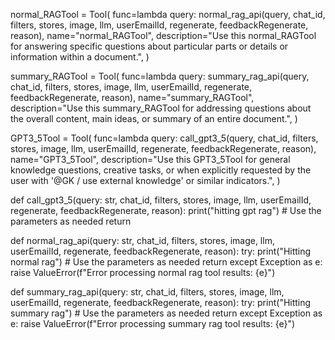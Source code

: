 normal_RAGTool = Tool(
    func=lambda query: normal_rag_api(query, chat_id, filters, stores, image, llm, userEmailId, regenerate, feedbackRegenerate, reason),
    name="normal_RAGTool",
    description="Use this normal_RAGTool for answering specific questions about particular parts or details or information within a document.",
)

summary_RAGTool = Tool(
    func=lambda query: summary_rag_api(query, chat_id, filters, stores, image, llm, userEmailId, regenerate, feedbackRegenerate, reason),
    name="summary_RAGTool",
    description="Use this summary_RAGTool for addressing questions about the overall content, main ideas, or summary of an entire document.",
)

GPT3_5Tool = Tool(
    func=lambda query: call_gpt3_5(query, chat_id, filters, stores, image, llm, userEmailId, regenerate, feedbackRegenerate, reason),
    name="GPT3_5Tool",
    description="Use this GPT3_5Tool for general knowledge questions, creative tasks, or when explicitly requested by the user with '@GK / use external knowledge' or similar indicators.",
)


def call_gpt3_5(query: str, chat_id, filters, stores, image, llm, userEmailId, regenerate, feedbackRegenerate, reason):
    print("hitting gpt rag")
    # Use the parameters as needed
    return

def normal_rag_api(query: str, chat_id, filters, stores, image, llm, userEmailId, regenerate, feedbackRegenerate, reason):
    try:
        print("Hitting normal rag")
        # Use the parameters as needed
        return
    except Exception as e:
        raise ValueError(f"Error processing normal rag tool results: {e}")

def summary_rag_api(query: str, chat_id, filters, stores, image, llm, userEmailId, regenerate, feedbackRegenerate, reason):
    try:
        print("Hitting summary rag")
        # Use the parameters as needed
        return
    except Exception as e:
        raise ValueError(f"Error processing summary rag tool results: {e}")
